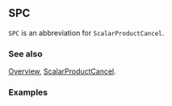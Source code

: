 ## SPC

`SPC` is an abbreviation for `ScalarProductCancel`.

### See also

[Overview](Extra/FeynCalc.md), [ScalarProductCancel](ScalarProductCancel.md).

### Examples